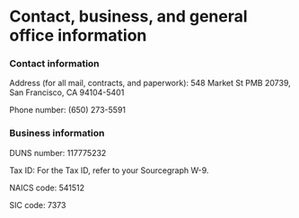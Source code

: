 # Contact, business, and general office information

### Contact information

Address (for all mail, contracts, and paperwork): 548 Market St PMB 20739, San Francisco, CA 94104-5401

Phone number: (650) 273-5591

### Business information

DUNS number: 117775232

Tax ID: For the Tax ID, refer to your Sourcegraph W-9.

NAICS code: 541512

SIC code: 7373
